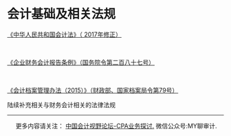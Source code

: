 ﻿会计基础及相关法规
=========

  

[《中华人民共和国会计法》（ 2017年修正）](docs/1.0/204.md)

 

[《企业财务会计报告条例》（国务院令第二百八十七号）](docs/1.0/205.md)

 

[《会计档案管理办法（2015）》（财政部、国家档案局令第79号）](docs/1.0/206.md)

陆续补充相关与财务会计相关的法律法规

* * *

     更多内容请关注： [中国会计视野论坛-CPA业务探讨.](https://bbs.esnai.com/thread-5354530-1-3.html) 微信公众号:MY聊审计.